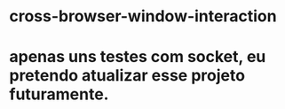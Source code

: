 # cross-browser-window-interaction

# apenas uns testes com socket, eu pretendo atualizar esse projeto futuramente.